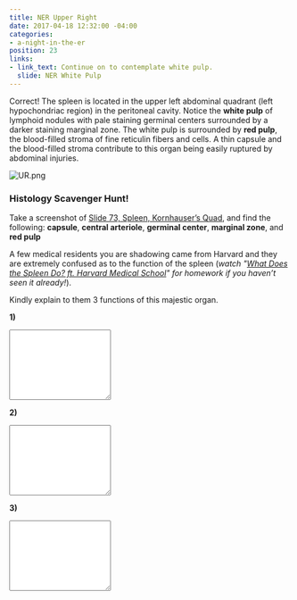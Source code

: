 ```yaml
---
title: NER Upper Right
date: 2017-04-18 12:32:00 -04:00
categories:
- a-night-in-the-er
position: 23
links:
- link_text: Continue on to contemplate white pulp.
  slide: NER White Pulp
---
```


Correct! The spleen is located in the upper left abdominal quadrant (left hypochondriac region) in the peritoneal cavity. Notice the **white pulp** of lymphoid nodules with pale staining germinal centers surrounded by a darker staining marginal zone. The white pulp is surrounded by **red pulp**, the blood-filled stroma of fine reticulin fibers and cells. A thin capsule and the blood-filled stroma contribute to this organ being easily ruptured by abdominal injuries.

![UR.png](/uploads/UR.png)

### Histology Scavenger Hunt!

Take a screenshot of [Slide 73, Spleen, Kornhauser’s Quad](https://medsci.indiana.edu/junqueira/virtual/73_bl_5.html), and find the following: **capsule**, **central arteriole**, **germinal center**, **marginal zone**, and **red pulp**


A few medical residents you are shadowing came from Harvard and they are extremely confused as to the function of the spleen (*watch "[What Does the Spleen Do? ft. Harvard Medical School](https://www.youtube.com/watch?v=aEi_4Cyx4Uw)" for homework if you haven’t seen it already!*).

Kindly explain to them 3 functions of this majestic organ.

**1)**
<div class="form-group"><textarea class="form-control" rows="8"></textarea></div>

**2)**
<div class="form-group"><textarea class="form-control" rows="8"></textarea></div>

**3)**
<div class="form-group"><textarea class="form-control" rows="8"></textarea></div>
